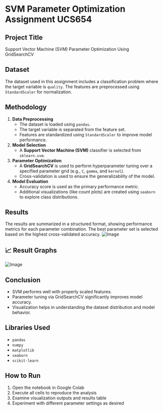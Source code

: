
# SVM Parameter Optimization Assignment UCS654

## Project Title
Support Vector Machine (SVM) Parameter Optimization Using GridSearchCV

## Dataset
The dataset used in this assignment includes a classification problem where the target variable is `quality`. The features are preprocessed using `StandardScaler` for normalization.

## Methodology
1. **Data Preprocessing**
   * The dataset is loaded using `pandas`.
   * The target variable is separated from the feature set.
   * Features are standardized using `StandardScaler` to improve model performance.
2. **Model Selection**
   * A **Support Vector Machine (SVM)** classifier is selected from `sklearn.svm`.
3. **Parameter Optimization**
   * A **GridSearchCV** is used to perform hyperparameter tuning over a specified parameter grid (e.g., `C`, `gamma`, and `kernel`).
   * Cross-validation is used to ensure the generalizability of the model.
4. **Model Evaluation**
   * Accuracy score is used as the primary performance metric.
   * Additional visualizations (like count plots) are created using `seaborn` to explore class distributions.

## Results
The results are summarized in a structured format, showing performance metrics for each parameter combination. The best parameter set is selected based on the highest cross-validated accuracy.
![Image](https://github.com/user-attachments/assets/bb2e8078-f98f-4f4d-87e2-77921d966138)


## 📈 Result Graphs

![Image](https://github.com/user-attachments/assets/abaf41c1-7ee0-4263-91b9-26c8ce916c60)

## Conclusion
* SVM performs well with properly scaled features.
* Parameter tuning via GridSearchCV significantly improves model accuracy.
* Visualization helps in understanding the dataset distribution and model behavior.

## Libraries Used
* `pandas`
* `numpy`
* `matplotlib`
* `seaborn`
* `scikit-learn`

## How to Run
1. Open the notebook in Google Colab
2. Execute all cells to reproduce the analysis
3. Examine visualization outputs and results table
4. Experiment with different parameter settings as desired
